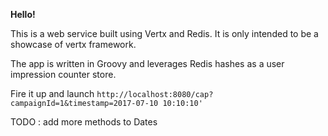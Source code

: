 **Hello!**

This is a web service built using Vertx and Redis. It is only intended to be a showcase of vertx framework.

The app is written in Groovy and leverages Redis hashes as a user impression counter store.

Fire it up and launch `http://localhost:8080/cap?campaignId=1&timestamp=2017-07-10 10:10:10'
`

TODO : add more methods to Dates